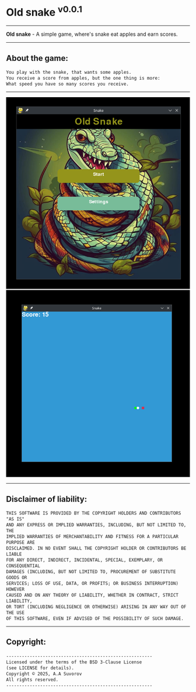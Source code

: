 # Old snake <sup>v0.0.1</sup>

---

**Old snake** - A simple game, where's snake eat apples and earn scores.

---

## About the game:

    You play with the snake, that wants some apples.
    You receive a score from apples, but the one thing is more:
    What speed you have so many scores you receive.

---

<img src="data/images/logo_1.png" alt="">
<img src="data/images/logo_2.png" alt="">

---

## Disclaimer of liability:
    THIS SOFTWARE IS PROVIDED BY THE COPYRIGHT HOLDERS AND CONTRIBUTORS "AS IS"
    AND ANY EXPRESS OR IMPLIED WARRANTIES, INCLUDING, BUT NOT LIMITED TO, THE
    IMPLIED WARRANTIES OF MERCHANTABILITY AND FITNESS FOR A PARTICULAR PURPOSE ARE
    DISCLAIMED. IN NO EVENT SHALL THE COPYRIGHT HOLDER OR CONTRIBUTORS BE LIABLE
    FOR ANY DIRECT, INDIRECT, INCIDENTAL, SPECIAL, EXEMPLARY, OR CONSEQUENTIAL
    DAMAGES (INCLUDING, BUT NOT LIMITED TO, PROCUREMENT OF SUBSTITUTE GOODS OR
    SERVICES; LOSS OF USE, DATA, OR PROFITS; OR BUSINESS INTERRUPTION) HOWEVER
    CAUSED AND ON ANY THEORY OF LIABILITY, WHETHER IN CONTRACT, STRICT LIABILITY,
    OR TORT (INCLUDING NEGLIGENCE OR OTHERWISE) ARISING IN ANY WAY OUT OF THE USE
    OF THIS SOFTWARE, EVEN IF ADVISED OF THE POSSIBILITY OF SUCH DAMAGE.

---

## Copyright:
    --------------------------------------------------------
    Licensed under the terms of the BSD 3-Clause License
    (see LICENSE for details).
    Copyright © 2025, A.A Suvorov
    All rights reserved.
    --------------------------------------------------------
